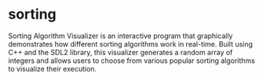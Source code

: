 # sorting
Sorting Algorithm Visualizer is an interactive program that graphically demonstrates how different sorting algorithms work in real-time. Built using C++ and the SDL2 library, this visualizer generates a random array of integers and allows users to choose from various popular sorting algorithms to visualize their execution. 
